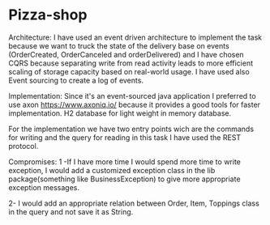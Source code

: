 # Pizza-shop

Architecture: 
I have used an event driven architecture to implement the task because we want to truck the state of the delivery base on
events (OrderCreated, OrderCanceled and orderDelivered) and I have chosen CQRS because separating write from read activity 
leads to more efficient scaling of storage capacity based on real-world usage. I have used also Event sourcing to create a log of events.

Implementation:
Since it's an event-sourced java application I preferred to use axon https://www.axoniq.io/ because it provides a good tools
for faster implementation.
H2 database for light weight in memory database.

For the implementation we have two entry points wich are the commands for writing and the query for reading in this task
I have used the REST protocol.

Compromises:
1 -If I have more time I would spend more time to write exception, I would add a customized exception class in the lib package(something like BusinessException)
to give more appropriate exception messages.

2- I would add an appropriate relation between Order, Item, Toppings class in the query and not save it as String.
